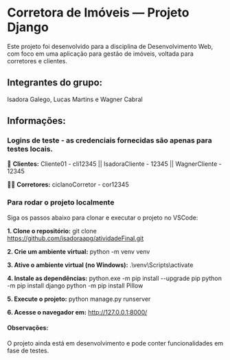 # Corretora de Imóveis — Projeto Django
Este projeto foi desenvolvido para a disciplina de Desenvolvimento Web, com foco em uma aplicação para gestão de imóveis, voltada para corretores e clientes.

## Integrantes do grupo:
Isadora Galego, Lucas Martins e Wagner Cabral


## Informações:
### Logins de teste - as credenciais fornecidas são apenas para testes locais.
👤 **Clientes:**
Cliente01 - cli12345 || 
IsadoraCliente -	12345 || 
WagnerCliente	- 12345

🧑‍💼 **Corretores:**
ciclanoCorretor -	cor12345

### Para rodar o projeto localmente
Siga os passos abaixo para clonar e executar o projeto no VSCode:

**1. Clone o repositório:**
git clone https://github.com/isadoraapg/atividadeFinal.git

**2. Crie um ambiente virtual:**
python -m venv venv

**3. Ative o ambiente virtual (no Windows):**
.\venv\Scripts\activate    

**4. Instale as dependências:**
python.exe -m pip install --upgrade pip
python -m pip install django
python -m pip install Pillow

**5. Execute o projeto:**
python manage.py runserver

**6. Acesse o navegador em:**
http://127.0.0.1:8000/

#### Observações:
O projeto ainda está em desenvolvimento e pode conter funcionalidades em fase de testes.
